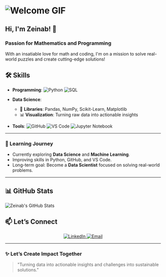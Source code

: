 # ![Welcome GIF](https://media.giphy.com/media/3o7btPCcdNniyf0ArS/giphy.gif)  

## Hi, I'm Zeinab! 👋

### Passion for Mathematics and Programming

With an insatiable love for math and coding, I'm on a mission to solve real-world puzzles and create cutting-edge solutions!

## 🛠 Skills

- **Programming**:
  ![Python](https://img.shields.io/badge/-Python-3776AB?logo=python&logoColor=white)
  ![SQL](https://img.shields.io/badge/-SQL-336791?logo=microsoft-sql-server&logoColor=white)

- **Data Science**:
  - 🧮 **Libraries**: Pandas, NumPy, Scikit-Learn, Matplotlib
  - 📊 **Visualization**: Turning raw data into actionable insights

- **Tools**:
  ![GitHub](https://img.shields.io/badge/-GitHub-181717?logo=github)
  ![VS Code](https://img.shields.io/badge/-VS_Code-007ACC?logo=visual-studio-code)
  ![Jupyter Notebook](https://img.shields.io/badge/-Jupyter-F37626?logo=jupyter&logoColor=white)

---

### 🌱 Learning Journey

- Currently exploring **Data Science** and **Machine Learning**.
- Improving skills in Python, GitHub, and VS Code.
- Long-term goal: Become a **Data Scientist** focused on solving real-world problems.

---

## 📊 GitHub Stats

![Zeinab's GitHub Stats](https://github-readme-stats.vercel.app/api?username=zeinab15&show_icons=true&theme=radical)

## 📫 Let’s Connect

<p align="center">
  <a href="https://www.linkedin.com/in/zeinab-mohmmed" target="_blank">
    <img src="https://img.shields.io/badge/-LinkedIn-0077B5?logo=linkedin&logoColor=white" alt="LinkedIn">
  </a>
  <a href="mailto:zeinbwahid98@gmail.com" target="_blank">
    <img src="https://img.shields.io/badge/-Email-D14836?logo=gmail&logoColor=white" alt="Email">
  </a>
</p>

---

### ✨ Let’s Create Impact Together

> "Turning data into actionable insights and challenges into sustainable solutions."
